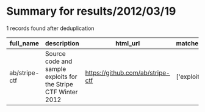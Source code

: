 
# Summary for results/2012/03/19
    
1 records found after deduplication

| full_name | description | html_url | matched_list | matched_count | pushed_at | size | stargazers_count | language | forks_count |
|---------------|----------------------------------------------------------------|----------------------------------|----------------|-----------------|---------------------------|--------|--------------------|------------|---------------|
| ab/stripe-ctf | Source code and sample exploits for the Stripe CTF Winter 2012 | https://github.com/ab/stripe-ctf | ['exploit'] | 1 | 2012-03-19 23:14:26+00:00 | 100 | 32 | C | 23 |
